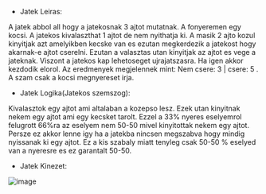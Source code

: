 - Jatek Leiras:

A jatek abbol all hogy a jatekosnak 3 ajtot mutatnak. A fonyeremen egy kocsi. A jatekos kivalaszthat 1 ajtot de nem nyithatja ki. A masik 2 ajto kozul kinyitjak azt amelyikben kecske van es ezutan megkerdezik a jatekost hogy akarnak-e ajtot cserelni. Ezutan a valasztas utan kinyitjak az ajtot es vege a jateknak. Viszont a jatekos kap lehetoseget ujrajatszasra. Ha igen akkor kezdodik elorol. Az eredmenyek megjelennek mint: Nem csere: 3 | csere: 5 . A szam csak a kocsi megnyereset irja.



- Jatek Logika(Jatekos szemszog):

Kivalasztok egy ajtot ami altalaban a kozepso lesz. Ezek utan kinyitnak nekem egy ajtot ami egy kecsket tarolt. Ezzel a 33% nyeres eselyemrol felugrott 66%ra az eselyem nem 50-50 mivel kinyitottak nekem egy ajtot. Persze ez akkor lenne igy ha a jatekba nincsen megszabva hogy mindig nyissanak ki egy ajtot. Ez a kis szabaly miatt tenyleg csak 50-50 % eselyed van a nyeresre es ez garantalt 50-50.



- Jatek Kinezet:

![image](https://github.com/user-attachments/assets/3596fb16-69be-4ed4-bfe2-7588d6e44c32)
